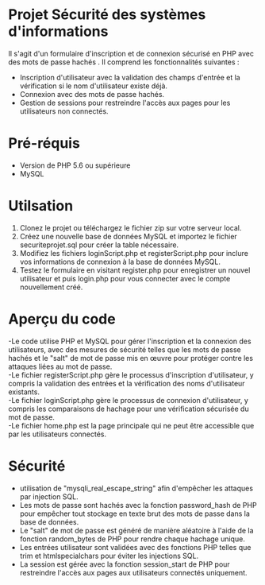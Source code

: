 # Projet Sécurité des systèmes d'informations

Il s'agit d'un formulaire d'inscription et de connexion sécurisé en PHP avec des mots de passe hachés . Il comprend les fonctionnalités suivantes :

- Inscription d'utilisateur avec la validation des champs d'entrée et la vérification si le nom d'utilisateur existe déjà.
- Connexion avec des mots de passe hachés.
- Gestion de sessions pour restreindre l'accès aux pages pour les utilisateurs non connectés.

# Pré-réquis

- Version de PHP 5.6 ou supérieure
- MySQL

# Utilsation

1. Clonez le projet ou téléchargez le fichier zip sur votre serveur local.
2. Créez une nouvelle base de données MySQL et importez le fichier securiteprojet.sql pour créer la table nécessaire.
3. Modifiez les fichiers loginScript.php et registerScript.php pour inclure vos informations de connexion à la base de données MySQL.
4. Testez le formulaire en visitant register.php pour enregistrer un nouvel utilisateur et puis login.php pour vous connecter avec le compte nouvellement créé.

# Aperçu du code

-Le code utilise PHP et MySQL pour gérer l'inscription et la connexion des utilisateurs, avec des mesures de sécurité telles que les mots de passe hachés et le "salt" de mot de passe mis en œuvre pour protéger contre les attaques liées au mot de passe. <br>
-Le fichier registerScript.php gère le processus d'inscription d'utilisateur, y compris la validation des entrées et la vérification des noms d'utilisateur existants.<br>
-Le fichier loginScript.php gère le processus de connexion d'utilisateur, y compris les comparaisons de hachage pour une vérification sécurisée du mot de passe.<br>
-Le fichier home.php est la page principale qui ne peut être accessible que par les utilisateurs connectés.<br>

# Sécurité
- utilisation de "mysqli_real_escape_string" afin d'empêcher les attaques par injection SQL.<br>
- Les mots de passe sont hachés avec la fonction password_hash de PHP pour empêcher tout stockage en texte brut des mots de passe dans la base de données.<br>
- Le "salt" de mot de passe est généré de manière aléatoire à l'aide de la fonction random_bytes de PHP pour rendre chaque hachage unique.<br>
- Les entrées utilisateur sont validées avec des fonctions PHP telles que trim et htmlspecialchars pour éviter les injections SQL.<br>
- La session est gérée avec la fonction session_start de PHP pour restreindre l'accès aux pages aux utilisateurs connectés uniquement.<br>
